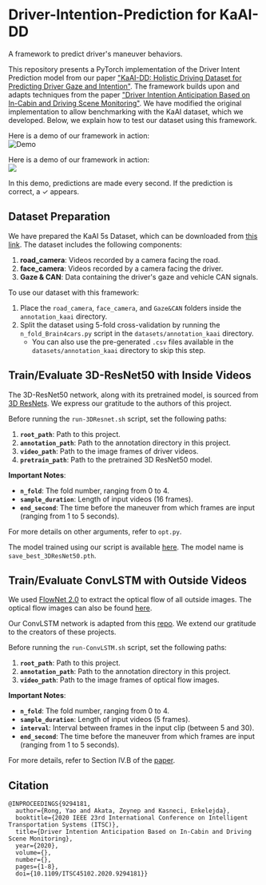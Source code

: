 # Driver-Intention-Prediction for KaAI-DD
A framework to predict driver's maneuver behaviors.

This repository presents a PyTorch implementation of the Driver Intent Prediction model from our paper ["KaAI-DD: Holistic Driving Dataset for Predicting Driver Gaze and Intention"](insert-link-to-your-paper). The framework builds upon and adapts techniques from the paper ["Driver Intention Anticipation Based on In-Cabin and Driving Scene Monitoring"](https://arxiv.org/pdf/2006.11557.pdf). We have modified the original implementation to allow benchmarking with the KaAI dataset, which we developed. Below, we explain how to test our dataset using this framework.

Here is a demo of our framework in action:  
![Demo](demo.gif)

Here is a demo of our framework in action:  
![](demo.gif)

In this demo, predictions are made every second. If the prediction is correct, a ✓ appears.

## Dataset Preparation

We have prepared the KaAI 5s Dataset, which can be downloaded from [this link](https://drive.google.com/drive/u/1/folders/1ry2UwkBsjIKJkzwYr0E1XAaPtWdb7v8b). The dataset includes the following components:

1. **road_camera**: Videos recorded by a camera facing the road.
2. **face_camera**: Videos recorded by a camera facing the driver.
3. **Gaze & CAN**: Data containing the driver's gaze and vehicle CAN signals.

To use our dataset with this framework:

1. Place the `road_camera`, `face_camera`, and `Gaze&CAN` folders inside the `annotation_kaai` directory.
2. Split the dataset using 5-fold cross-validation by running the `n_fold_Brain4cars.py` script in the `datasets/annotation_kaai` directory.
   - You can also use the pre-generated `.csv` files available in the `datasets/annotation_kaai` directory to skip this step.

## Train/Evaluate 3D-ResNet50 with Inside Videos

The 3D-ResNet50 network, along with its pretrained model, is sourced from [3D ResNets](https://github.com/kenshohara/3D-ResNets-PyTorch). We express our gratitude to the authors of this project.

Before running the `run-3DResnet.sh` script, set the following paths:

1. **`root_path`**: Path to this project.
2. **`annotation_path`**: Path to the annotation directory in this project.
3. **`video_path`**: Path to the image frames of driver videos.
4. **`pretrain_path`**: Path to the pretrained 3D ResNet50 model.

**Important Notes**:

- **`n_fold`**: The fold number, ranging from 0 to 4.
- **`sample_duration`**: Length of input videos (16 frames).
- **`end_second`**: The time before the maneuver from which frames are input (ranging from 1 to 5 seconds).

For more details on other arguments, refer to `opt.py`.

The model trained using our script is available [here](https://bwstaff-my.sharepoint.com/:f:/g/personal/yao_rong_bwstaff_de/EpmuNb3eB7hPgv2DmeBrQ1ABqgQ6uInXudrpfQQyPgmJZA?e=RimExC). The model name is `save_best_3DResNet50.pth`.

## Train/Evaluate ConvLSTM with Outside Videos

We used [FlowNet 2.0](https://github.com/NVIDIA/flownet2-pytorch) to extract the optical flow of all outside images. The optical flow images can also be found [here](https://bwstaff-my.sharepoint.com/:f:/g/personal/yao_rong_bwstaff_de/EpmuNb3eB7hPgv2DmeBrQ1ABqgQ6uInXudrpfQQyPgmJZA?e=RimExC).

Our ConvLSTM network is adapted from this [repo](https://github.com/automan000/Convolutional_LSTM_PyTorch). We extend our gratitude to the creators of these projects.

Before running the `run-ConvLSTM.sh` script, set the following paths:

1. **`root_path`**: Path to this project.
2. **`annotation_path`**: Path to the annotation directory in this project.
3. **`video_path`**: Path to the image frames of optical flow images.

**Important Notes**:

- **`n_fold`**: The fold number, ranging from 0 to 4.
- **`sample_duration`**: Length of input videos (5 frames).
- **`interval`**: Interval between frames in the input clip (between 5 and 30).
- **`end_second`**: The time before the maneuver from which frames are input (ranging from 1 to 5 seconds).

For more details, refer to Section IV.B of the [paper](https://arxiv.org/pdf/2006.11557.pdf).

## Citation

```
@INPROCEEDINGS{9294181,
  author={Rong, Yao and Akata, Zeynep and Kasneci, Enkelejda},
  booktitle={2020 IEEE 23rd International Conference on Intelligent Transportation Systems (ITSC)}, 
  title={Driver Intention Anticipation Based on In-Cabin and Driving Scene Monitoring}, 
  year={2020},
  volume={},
  number={},
  pages={1-8},
  doi={10.1109/ITSC45102.2020.9294181}}
```
